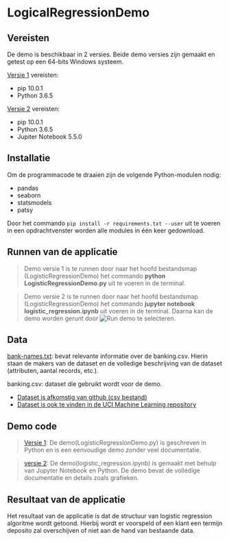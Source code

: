 # LogicalRegressionDemo

## Vereisten

De demo is beschikbaar in 2 versies. Beide demo versies zijn gemaakt en getest op een 64-bits Windows systeem.

[Versie 1](https://github.com/HanNotSMachineLearning/LogisticRegressionDemo/blob/master/LogisticRegressionDemo.py) vereisten:

* pip 10.0.1
* Python 3.6.5

[Versie 2](https://github.com/HanNotSMachineLearning/LogisticRegressionDemo/blob/master/logistic_regression.ipynb) vereisten:

* pip 10.0.1
* Python 3.6.5
* Jupiter Notebook 5.5.0

## Installatie

Om de programmacode te draaien zijn de volgende Python-modulen nodig:

* pandas
* seaborn
* statsmodels
* patsy

Door het commando `pip install -r requirements.txt --user` uit te voeren in een opdrachtvenster worden alle modules in één keer gedownload.

## Runnen van de applicatie

> Demo versie 1 is te runnen door naar het hoofd bestandsmap (LogisticRegressionDemo) het commando **python LogisticRegressionDemo.py** uit te voeren in de terminal.

> Demo versie 2 is te runnen door naar het hoofd bestandsmap (LogisticRegressionDemo) het commando **jupyter notebook logistic_regression.ipynb** uit voeren in de terminal. Daarna kan de demo worden gerunt door ![Run demo](https://github.com/HanNotSMachineLearning/LogisticRegressionDemo/blob/master/Re_Run.PNG "Re-Run") te selecteren.

## Data

[bank-names.txt](https://github.com/HanNotSMachineLearning/LogisticRegressionDemo/blob/master/bank-names.txt): bevat relevante informatie over de banking.csv. Hierin staan de makers van de dataset en de volledige beschrijving van de dataset (attributen, aantal records, etc.).

banking.csv: dataset die gebruikt wordt voor de demo.

* [Dataset is afkomstig van github (csv bestand)](https://raw.githubusercontent.com/madmashup/targeted-marketing-predictive-engine/master/banking.csv)
* [Dataset is ook te vinden in de UCI Machine Learning repository](https://archive.ics.uci.edu/ml/datasets/bank+marketing)

## Demo code

> [Versie 1](https://github.com/HanNotSMachineLearning/LogisticRegressionDemo/blob/master/LogisticRegressionDemo.py): De demo(LogisticRegressionDemo.py) is geschreven in Python en is een eenvoudige demo zonder veel documentatie.

> [versie 2](https://github.com/HanNotSMachineLearning/LogisticRegressionDemo/blob/master/logistic_regression.ipynb): De demo(logistic_regression.ipynb) is gemaakt met behulp van Jupyter Notebook en Python. De demo bevat de volledige documentatie en details zoals grafieken.

## Resultaat van de applicatie

Het resultaat van de applicatie is dat de structuur van logistic regression algoritme wordt getoond. Hierbij wordt er voorspeld of een klant een termijn deposito zal overschijven of niet aan de hand van bestaande data.
